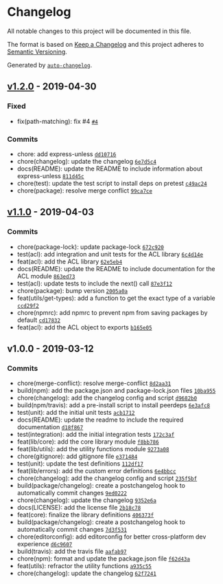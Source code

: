 # Changelog

All notable changes to this project will be documented in this file.

The format is based on [Keep a Changelog](http://keepachangelog.com/en/1.0.0/)
and this project adheres to [Semantic Versioning](http://semver.org/spec/v2.0.0.html).

Generated by [`auto-changelog`](https://github.com/CookPete/auto-changelog).

## [v1.2.0](https://github.com/labsvisual/jaunty/compare/v1.1.0...v1.2.0) - 2019-04-30

### Fixed

- fix(path-matching): fix #4 [`#4`](https://github.com/labsvisual/jaunty/issues/4)

### Commits

- chore: add express-unless [`dd10716`](https://github.com/labsvisual/jaunty/commit/dd10716cd8d7f85fa9489370ebab613158ab1791)
- chore(changelog): update the changelog [`6e7d5c4`](https://github.com/labsvisual/jaunty/commit/6e7d5c40847f33af56a1a6951b8e48f7f57ebb2f)
- docs(README): update the README to include information about express-unless [`811d45c`](https://github.com/labsvisual/jaunty/commit/811d45c799e7e617d521a77fb2ba878d1623093a)
- chore(test): update the test script to install deps on pretest [`c49ac24`](https://github.com/labsvisual/jaunty/commit/c49ac2449c79805c5cd23664999a9c9cc8c0eb60)
- chore(package): resolve merge conflict [`99ca7ce`](https://github.com/labsvisual/jaunty/commit/99ca7ce0ce87b9106940c9c1afe3297f64de5eb6)

## [v1.1.0](https://github.com/labsvisual/jaunty/compare/v1.0.0...v1.1.0) - 2019-04-03

### Commits

- chore(package-lock): update package-lock [`672c920`](https://github.com/labsvisual/jaunty/commit/672c920910727e5e4be011774d2a19bb26a59ba5)
- test(acl): add integration and unit tests for the ACL library [`6c4d14e`](https://github.com/labsvisual/jaunty/commit/6c4d14e97250e430feea8864d6b292744c584a50)
- feat(acl): add the ACL library [`62e5eb4`](https://github.com/labsvisual/jaunty/commit/62e5eb44a40f71a30792ea257b9e874b349ce3f6)
- docs(README): update the README to include documentation for the ACL module [`863ed73`](https://github.com/labsvisual/jaunty/commit/863ed73670762a512084d462606c2a0b7dc83d43)
- test(acl): update tests to include the next() call [`87e3f12`](https://github.com/labsvisual/jaunty/commit/87e3f12247622349b319f7c29b0cccb0833e7ae5)
- chore(package): bump version [`2005a0a`](https://github.com/labsvisual/jaunty/commit/2005a0a04c97227444ffb3ee320f4b6d9a5dd8bb)
- feat(utils/get-types): add a function to get the exact type of a variable [`ccd29f2`](https://github.com/labsvisual/jaunty/commit/ccd29f288d37d74c9b06ec9e64eebcbe83a49a47)
- chore(npmrc): add npmrc to prevent npm from saving packages by default [`cd17832`](https://github.com/labsvisual/jaunty/commit/cd1783267c1874a26da95e3a5d67265ce2b52556)
- feat(acl): add the ACL object to exports [`b165e05`](https://github.com/labsvisual/jaunty/commit/b165e051914c5592c328751afbff858594a921fe)

## v1.0.0 - 2019-03-12

### Commits

- chore(merge-conflict): resolve merge-conflict [`8d2aa31`](https://github.com/labsvisual/jaunty/commit/8d2aa3165cf1957b2bbca207cfb7392e044b13b0)
- build(npm): add the package.json and package-lock.json files [`10ba955`](https://github.com/labsvisual/jaunty/commit/10ba9559df86113bfcc942fe3089293057644a6e)
- chore(changelog): add the changelog config and script [`d9682b0`](https://github.com/labsvisual/jaunty/commit/d9682b0a2d4af38b2bf21a3d88fd336f11972243)
- build(npm/travis): add a pre-install script to install peerdeps [`6e3afc8`](https://github.com/labsvisual/jaunty/commit/6e3afc864cc8c2224fcecbb62923f275789a0d89)
- test(unit): add the initial unit tests [`acb1712`](https://github.com/labsvisual/jaunty/commit/acb17129727ff0e8ae20342e96fbafa0dd570c07)
- docs(README): update the readme to include the required documentation [`d18f867`](https://github.com/labsvisual/jaunty/commit/d18f86792678dda67a2b1871ee0dde775efda7f1)
- test(integration): add the initial integration tests [`172c3af`](https://github.com/labsvisual/jaunty/commit/172c3af80a07d186f4fea5d668e4b22bdb3b3d4d)
- feat(lib/core): add the core library module [`f8bb786`](https://github.com/labsvisual/jaunty/commit/f8bb78604af4383e69338828e62fa379e09b86a0)
- feat(lib/utils): add the utility functions module [`9273a08`](https://github.com/labsvisual/jaunty/commit/9273a0828c2721b0f228dad06970706b15512f30)
- chore(gitignore): add gitignore file [`e371484`](https://github.com/labsvisual/jaunty/commit/e37148476ee9a9ab9e5f4cbd7fa04b8879a5be27)
- test(unit): update the test definitions [`112df17`](https://github.com/labsvisual/jaunty/commit/112df17ead80e6a115a0d25a1f701b0422a0516f)
- feat(lib/errors): add the custom error definitions [`6e4bbcc`](https://github.com/labsvisual/jaunty/commit/6e4bbcc0262c4cb2637bb59d9e52f18966e8a46b)
- chore(changelog): add the changelog config and script [`235f5bf`](https://github.com/labsvisual/jaunty/commit/235f5bfc7c17b1738252d750d8578fda41f607a0)
- build(package/changelog): create a postchangelog hook to automatically commit changes [`9ed0222`](https://github.com/labsvisual/jaunty/commit/9ed0222dedd21c75517de025b9863522b6079191)
- chore(changelog): update the changelog [`9352e6a`](https://github.com/labsvisual/jaunty/commit/9352e6a1d09db5d536ad0242ac2a6224fdbc375f)
- docs(LICENSE): add the license file [`2b18c78`](https://github.com/labsvisual/jaunty/commit/2b18c7828a33890d699dcbd5a10e204d569e1d1c)
- feat(core): finalize the library definitions [`406373f`](https://github.com/labsvisual/jaunty/commit/406373f329af5b649f0b59e93fd3909d832be295)
- build(package/changelog): create a postchangelog hook to automatically commit changes [`7d3f531`](https://github.com/labsvisual/jaunty/commit/7d3f531cc737c11764bed5032b5ab5264e86f776)
- chore(editorconfig): add editorconfig for better cross-platform dev experience [`d6c9607`](https://github.com/labsvisual/jaunty/commit/d6c960757beab485009b2d2771e61eefa12cfd91)
- build(travis): add the travis file [`aafab97`](https://github.com/labsvisual/jaunty/commit/aafab972f0e75eaf676f6a5577279157bcb19120)
- chore(npm): format and update the package.json file [`f62d43a`](https://github.com/labsvisual/jaunty/commit/f62d43a07ad239802ac28570ab1617edcd6a8f50)
- feat(utils): refractor the utility functions [`a935c55`](https://github.com/labsvisual/jaunty/commit/a935c558248d08143f42f124f014842fc8987f01)
- chore(changelog): update the changelog [`62f7241`](https://github.com/labsvisual/jaunty/commit/62f7241c9940026dd1028a4e918c2152cf3e94af)
